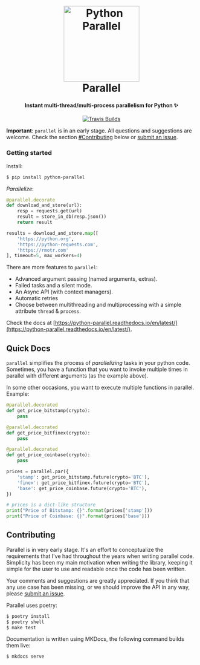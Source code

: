 <h1 align="center">
  <br>
  <a href="https://python-parallel.readthedocs.io/en/latest/"><img src="https://user-images.githubusercontent.com/872296/76652584-44ce4280-653d-11ea-8b8c-5e33939f1762.png" alt="Python Parallel" width="200"></a>
  <br>
  Parallel
  <br>
</h1>

<h4 align="center">Instant multi-thread/multi-process parallelism for Python ✨</h4>

<p align="center">
  <a href="https://travis-ci.org/github/santiagobasulto/parallel">
    <img src="https://img.shields.io/travis/santiagobasulto/parallel" alt="Travis Builds" />
  </a>
</p>

**Important**: `parallel` is in an early stage. All questions and suggestions are welcome. Check the section [#Contributing](#Contributing) below or [submit an issue](https://github.com/santiagobasulto/parallel/issues).

### Getting started

Install:

```bash
$ pip install python-parallel
```

_Parallelize_:

```python
@parallel.decorate
def download_and_store(url):
    resp = requests.get(url)
    result = store_in_db(resp.json())
    return result

results = download_and_store.map([
    'https://python.org',
    'https://python-requests.com',
    'https://rmotr.com'
], timeout=5, max_workers=4)
```

There are more features to `parallel`:
* Advanced argument passing (named arguments, extras).
* Failed tasks and a silent mode.
* An Async API (with context managers).
* Automatic retries
* Choose between multithreading and multiprocessing with a simple attribute `thread` & `process`.

Check the docs at [https://python-parallel.readthedocs.io/en/latest/](https://python-parallel.readthedocs.io/en/latest/).

## Quick Docs

`parallel` simplifies the process of _parallelizing_ tasks in your python code. Sometimes, you have a function that you want to invoke multiple times in parallel with different arguments (as the example above).

In some other occasions, you want to execute multiple functions in parallel. Example:

```python
@parallel.decorated
def get_price_bitstamp(crypto):
    pass

@parallel.decorated
def get_price_bitfinex(crypto):
    pass

@parallel.decorated
def get_price_coinbase(crypto):
    pass

prices = parallel.par({
    'stamp': get_price_bitstamp.future(crypto='BTC'),
    'finex': get_price_bitfinex.future(crypto='BTC'),
    'base': get_price_coinbase.future(crypto='BTC'),
})

# prices is a dict-like structure
print("Price of Bitstamp: {}".format(prices['stamp']))
print("Price of Coinbase: {}".format(prices['base']))
```

## Contributing

Parallel is in very early stage. It's an effort to conceptualize the requirements that I've had throughout the years when writing parallel code. Simplicity has been my main motivation when writing the library, keeping it simple for the user to use and readable once the code has been written.

Your comments and suggestions are greatly appreciated. If you think that any use case has been missing, or we should improve the API in any way, please [submit an issue](https://github.com/santiagobasulto/parallel/issues).

Parallel uses poetry:

```bash
$ poetry install
$ poetry shell
$ make test
```

Documentation is written using MKDocs, the following command builds them live:

```bash
$ mkdocs serve
```
